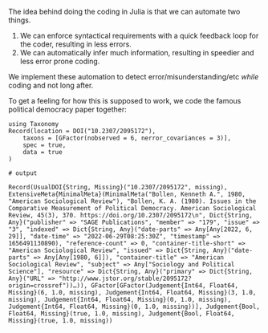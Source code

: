 The idea behind doing the coding in Julia is that we can automate two things.

1. We can enforce syntactical requirements with a quick feedback loop for the coder, resulting in less errors.
2. We can automatically infer much information, resulting in speedier and less error prone coding.

We implement these automation to detect error/misunderstanding/etc *while* coding and not long after.

To get a feeling for how this is supposed to work, we code the famous political democracy paper together:

```jldoctest
using Taxonomy
Record(location = DOI("10.2307/2095172"),
    taxons = [GFactor(nobserved = 6, nerror_covariances = 3)],
    spec = true,
    data = true
)

# output

Record(UsualDOI{String, Missing}("10.2307/2095172", missing), ExtensiveMeta{MinimalMeta}(MinimalMeta("Bollen, Kenneth A.", 1980, "American Sociological Review"), "Bollen, K. A. (1980). Issues in the Comparative Measurement of Political Democracy. American Sociological Review, 45(3), 370. https://doi.org/10.2307/2095172\n", Dict{String, Any}("publisher" => "SAGE Publications", "member" => "179", "issue" => "3", "indexed" => Dict{String, Any}("date-parts" => Any[Any[2022, 6, 29]], "date-time" => "2022-06-29T08:25:30Z", "timestamp" => 1656491130890), "reference-count" => 0, "container-title-short" => "American Sociological Review", "issued" => Dict{String, Any}("date-parts" => Any[Any[1980, 6]]), "container-title" => "American Sociological Review", "subject" => Any["Sociology and Political Science"], "resource" => Dict{String, Any}("primary" => Dict{String, Any}("URL" => "http://www.jstor.org/stable/2095172?origin=crossref"))…)), GFactor[GFactor(Judgement{Int64, Float64, Missing}(6, 1.0, missing), Judgement{Int64, Float64, Missing}(3, 1.0, missing), Judgement{Int64, Float64, Missing}(0, 1.0, missing), Judgement{Int64, Float64, Missing}(0, 1.0, missing))], Judgement{Bool, Float64, Missing}(true, 1.0, missing), Judgement{Bool, Float64, Missing}(true, 1.0, missing))

```
